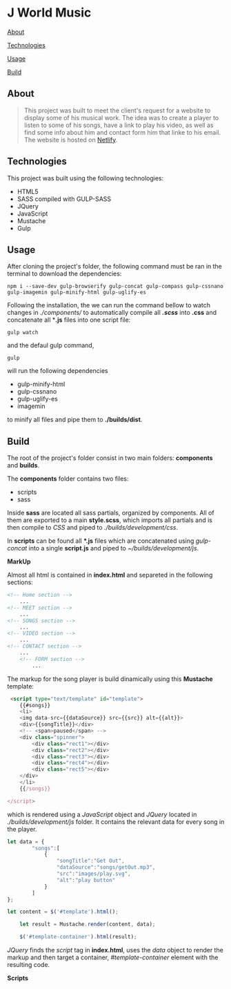 J World Music
=============
[About](#About)

[Technologies](#Technologies)

[Usage](#Usage)

[Build](#Build)

## About
> This project was built to meet the client's request for a website to display some of his musical work. The idea was to create a player to listen to some of his songs, have a link to play his video, as well as find some info about him and contact form him that linke to his email.
The website is hosted on [Netlify](https://www.netlify.com/).
 
## Technologies
This project was built using the following technologies:
- HTML5
- SASS compiled with GULP-SASS
- JQuery
- JavaScript
- Mustache
- Gulp

## Usage
After cloning the project's folder, the following command must be ran in the terminal to download the dependencies:
~~~
npm i --save-dev gulp-browserify gulp-concat gulp-compass gulp-cssnano gulp-imagemin gulp-minify-html gulp-uglify-es
~~~

Following the installation, the we can run the command bellow to watch changes in *./components/* to automatically compile all ***.scss*** into **.css** and concatenate all ***.js** files into one script file:

~~~
gulp watch
~~~

and the defaul gulp command,

~~~~
gulp
~~~~

will run the following dependencies 
- gulp-minify-html
- gulp-cssnano
- gulp-uglify-es
- imagemin

to minify all files and pipe them to **./builds/dist**.

## Build

The root of the project's folder consist in two main folders: **components** and **builds**.

The **components** folder contains two files:
    
- scripts
- sass

Inside **sass** are located all sass partials, organized by components. All of them are exported to a main **style.scss**, which imports all partials and is then compile to *CSS* and piped to *./builds/development/css*.

In **scripts** can be found all **\*.js** files which are concatenated using *gulp-concat* into a single **script.js** and piped to *~/builds/development/js*.

**MarkUp**

Almost all html is contained in **index.html** and separeted in the following sections:

```html
<!-- Home section -->
    ...
<!-- MEET section -->
    ...
<!-- SONGS section -->
    ...
<!-- VIDEO section -->
    ...
<!-- CONTACT section -->
    ...
    <!-- FORM section -->
        ...
```
The markup for the song player is build dinamically using this **Mustache** template:

```html
 <script type="text/template" id="template">
    {{#songs}}
    <li>
    <img data-src={{dataSource}} src={{src}} alt={{alt}}>
    <div>{{songTitle}}</div>
    <!-- <span>paused</span> -->
    <div class="spinner">
        <div class="rect1"></div>
        <div class="rect2"></div>
        <div class="rect3"></div>
        <div class="rect4"></div>
        <div class="rect5"></div>
    </div>
    </li>
    {{/songs}}

</script>
```

which is rendered using a *JavaScript* object and *JQuery* located in *./builds/development/js* folder. It contains the relevant data for every song in the player. 

```javascript
let data = {
        "songs":[
            {
                "songTitle":"Get Out",
                "dataSource":"songs/getOut.mp3",
                "src":"images/play.svg",
                "alt":"play button"
            }
        ]
};

let content = $('#template').html();

    let result = Mustache.render(content, data);

    $('#template-container').html(result);
```

*JQuery* finds the *script* tag in **index.html**, uses the *data* object to render the markup and then target a container, *#template-container* element with the resulting code.

**Scripts**